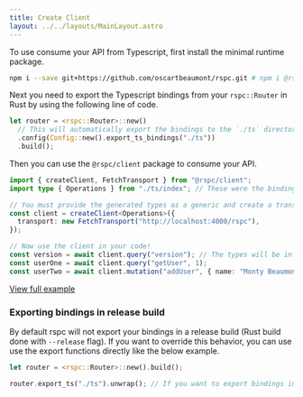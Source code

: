 ```yaml
---
title: Create Client
layout: ../../layouts/MainLayout.astro
---
```


To use consume your API from Typescript, first install the minimal runtime package.

```bash
npm i --save git+https://github.com/oscartbeaumont/rspc.git # npm i @rspc/client # Refer to quickstart guide about why we are currently only doing Git releases.
```

Next you need to export the Typescript bindings from your `rspc::Router` in Rust by using the following line of code.

```rust
let router = <rspc::Router>::new()
  // This will automatically export the bindings to the `./ts` directory when you run build() in a non-release Rust build
  .config(Config::new().export_ts_bindings("./ts"))
  .build();
```

Then you can use the `@rspc/client` package to consume your API.

```ts
import { createClient, FetchTransport } from "@rspc/client";
import type { Operations } from "./ts/index"; // These were the bindings exported from your Rust code!

// You must provide the generated types as a generic and create a transport (in this example we are using HTTP Fetch) so that the client knows how to communicate with your API.
const client = createClient<Operations>({
  transport: new FetchTransport("http://localhost:4000/rspc"),
});

// Now use the client in your code!
const version = await client.query("version"); // The types will be inferred from your backend.
const userOne = await client.query("getUser", 1);
const userTwo = await client.mutation("addUser", { name: "Monty Beaumont" });
```

[View full example](https://github.com/oscartbeaumont/rspc/tree/main/examples/solid/src/index.tsx)

### Exporting bindings in release build

By default rspc will not export your bindings in a release build (Rust build done with `--release` flag). If you want to override this behavior, you can use use the export functions directly like the below example.

```rust
let router = <rspc::Router>::new().build();

router.export_ts("./ts").unwrap(); // If you want to export bindings in a release build you will need this
```
